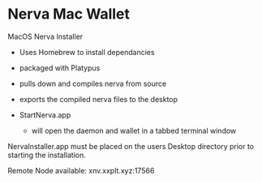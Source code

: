 # Nerva Mac Wallet

MacOS Nerva Installer

- Uses Homebrew to install dependancies
- packaged with Platypus 
- pulls down and compiles nerva from source
- exports the compiled nerva files to the desktop

- StartNerva.app
    - will open the daemon and wallet in a tabbed terminal window


NervaInstaller.app must be placed on the users Desktop directory prior to starting the installation.






Remote Node available: xnv.xxplt.xyz:17566

